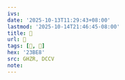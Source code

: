 ```yaml
---
ivs:
date: '2025-10-13T11:29:43+08:00'
lastmod: '2025-10-14T21:46:45-08:00'
title: 󰢱
url: 󰢱
tags: [𣯨, 𣯨]
hex: '23BE8'
src: GHZR, DCCV
note:
---
```

